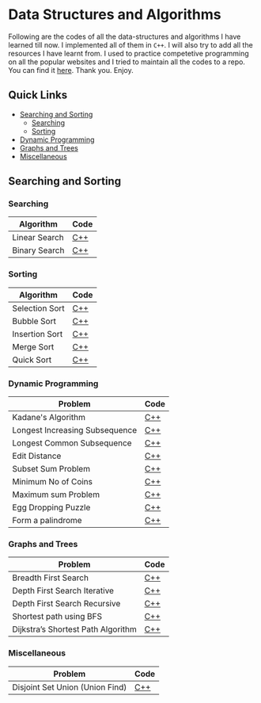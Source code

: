 
# Data Structures and Algorithms
Following are the codes of all the data-structures and algorithms I have learned till now. I implemented all of them in `C++`. I will also try to add all the resources I have learnt from. I used to practice competetive programming on all the popular websites and I tried to maintain all the codes to a repo. You can find it [here](https://github.com/arpanmukherjee/Competetive-Programming). Thank you. Enjoy.

## Quick Links
- [Searching and Sorting](#searching-and-sorting)
	- [Searching](#searching)
	- [Sorting](#sorting)
- [Dynamic Programming](#dynamic-programming)
- [Graphs and Trees](#graphs-and-trees)
- [Miscellaneous](#miscellaneous)


## Searching and Sorting
### Searching
| Algorithm | Code |
|--|--|
| Linear Search | [C++](Searching/linear_search.cpp) |
| Binary Search | [C++](Searching/binary_search.cpp) |
### Sorting
| Algorithm | Code |
|--|--|
| Selection Sort | [C++](Sorting/Selction_Sort.cpp) |
| Bubble Sort | [C++](Sorting/Bubble_Sort.cpp) |
| Insertion Sort | [C++](Sorting/Insertion_Sort.cpp) |
| Merge Sort | [C++](Sorting/Merge_Sort.cpp) |
| Quick Sort | [C++](Sorting/Quick_Sort.cpp) |


### Dynamic Programming
| Problem | Code |
|--|--|
| Kadane's Algorithm | [C++](Dynamic-Programming/kadane.cpp) |
| Longest Increasing Subsequence | [C++](Dynamic-Programming/lis.cpp) |
| Longest Common Subsequence | [C++](Dynamic-Programming/lcs.cpp) |
| Edit Distance | [C++](Dynamic-Programming/edit_distance.cpp) |
| Subset Sum Problem | [C++](Dynamic-Programming/subset_sum.cpp) |
| Minimum No of Coins | [C++](Dynamic-Programming/minimum_no_of_coins.cpp) |
| Maximum sum Problem | [C++](Dynamic-Programming/maximum_sum_problem.cpp) |
| Egg Dropping Puzzle | [C++](Dynamic-Programming/egg_dropping_puzzle.cpp) |
| Form a palindrome | [C++](Dynamic-Programming/form_a_palindrome.cpp) |

### Graphs and Trees
| Problem | Code |
|--|--|
| Breadth First Search | [C++](Graphs-and-Trees/BFS.cpp) |
| Depth First Search Iterative | [C++](Graphs-and-Trees/DFS_Iterative.cpp) |
| Depth First Search Recursive | [C++](Graphs-and-Trees/DFS_Recursive.cpp) |
| Shortest path using BFS | [C++](Graphs-and-Trees/Shortest_Path_BFS.cpp) |
| Dijkstra’s Shortest Path Algorithm | [C++](Graphs-and-Trees/Dijkstra.cpp) |

### Miscellaneous
| Problem | Code |
|--|--|
| Disjoint Set Union (Union Find) | [C++](Miscellaneous/Disjoint_Set_Union.cpp) |
